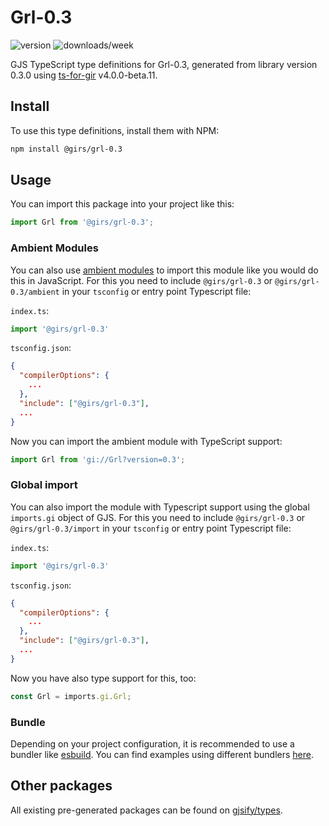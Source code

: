 
# Grl-0.3

![version](https://img.shields.io/npm/v/@girs/grl-0.3)
![downloads/week](https://img.shields.io/npm/dw/@girs/grl-0.3)


GJS TypeScript type definitions for Grl-0.3, generated from library version 0.3.0 using [ts-for-gir](https://github.com/gjsify/ts-for-gir) v4.0.0-beta.11.


## Install

To use this type definitions, install them with NPM:
```bash
npm install @girs/grl-0.3
```

## Usage

You can import this package into your project like this:
```ts
import Grl from '@girs/grl-0.3';
```

### Ambient Modules

You can also use [ambient modules](https://github.com/gjsify/ts-for-gir/tree/main/packages/cli#ambient-modules) to import this module like you would do this in JavaScript.
For this you need to include `@girs/grl-0.3` or `@girs/grl-0.3/ambient` in your `tsconfig` or entry point Typescript file:

`index.ts`:
```ts
import '@girs/grl-0.3'
```

`tsconfig.json`:
```json
{
  "compilerOptions": {
    ...
  },
  "include": ["@girs/grl-0.3"],
  ...
}
```

Now you can import the ambient module with TypeScript support: 

```ts
import Grl from 'gi://Grl?version=0.3';
```

### Global import

You can also import the module with Typescript support using the global `imports.gi` object of GJS.
For this you need to include `@girs/grl-0.3` or `@girs/grl-0.3/import` in your `tsconfig` or entry point Typescript file:

`index.ts`:
```ts
import '@girs/grl-0.3'
```

`tsconfig.json`:
```json
{
  "compilerOptions": {
    ...
  },
  "include": ["@girs/grl-0.3"],
  ...
}
```

Now you have also type support for this, too:

```ts
const Grl = imports.gi.Grl;
```

### Bundle

Depending on your project configuration, it is recommended to use a bundler like [esbuild](https://esbuild.github.io/). You can find examples using different bundlers [here](https://github.com/gjsify/ts-for-gir/tree/main/examples).

## Other packages

All existing pre-generated packages can be found on [gjsify/types](https://github.com/gjsify/types).

